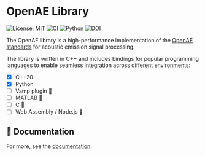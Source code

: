# OpenAE Library

[![License: MIT](https://img.shields.io/badge/License-MIT-yellow.svg)](https://opensource.org/licenses/MIT)
[![CI](https://github.com/openae-io/openae-lib/actions/workflows/ci.yml/badge.svg)](https://github.com/openae-io/openae-lib/actions/workflows/ci.yml)
[![Python](https://github.com/openae-io/openae-lib/actions/workflows/python.yml/badge.svg)](https://github.com/openae-io/openae-lib/actions/workflows/python.yml)
[![DOI](https://zenodo.org/badge/906944590.svg)](https://doi.org/10.5281/zenodo.15066089)

The OpenAE library is a high-performance implementation of the [OpenAE standards](https://openae.io/standards/) for acoustic emission signal processing.

The library is written in C++ and includes bindings for popular programming languages to enable seamless integration across different environments:

- [x] C++20
- [x] Python
- [ ] Vamp plugin 🚧
- [ ] MATLAB 🚧
- [ ] C 🚧
- [ ] Web Assembly / Node.js 🚧

## 📖 Documentation

For more, see the [documentation](https://openae-lib.readthedocs.io).
